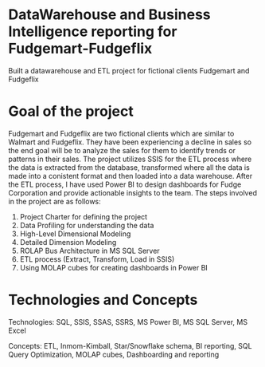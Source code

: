 # DataWarehouse and Business Intelligence reporting for Fudgemart-Fudgeflix
Built a datawarehouse and ETL project for fictional clients Fudgemart and Fudgeflix

# Goal of the project
Fudgemart and Fudgeflix are two fictional clients which are similar to Walmart and Fudgeflix. They have been experiencing a decline in sales so the end goal will be to analyze the sales for them to identify trends or patterns in their sales.
The project utilizes SSIS for the ETL process where the data is extracted from the database, transformed where all the data is made into a conistent format and then loaded into a data warehouse. 
After the ETL process, I have used Power BI to design dashboards for Fudge Corporation and provide actionable insights to the team.
The steps involved in the project are as follows:
1. Project Charter for defining the project
2. Data Profiling for understanding the data
3. High-Level Dimensional Modeling
4. Detailed Dimension Modeling
5. ROLAP Bus Architecture in MS SQL Server
6. ETL process (Extract, Transform, Load in SSIS)
7. Using MOLAP cubes for creating dashboards in Power BI

# Technologies and Concepts

Technologies: SQL, SSIS, SSAS, SSRS, MS Power BI, MS SQL Server, MS Excel

Concepts: ETL, Inmom-Kimball, Star/Snowflake schema, BI reporting, SQL Query Optimization, MOLAP cubes, Dashboarding and reporting
